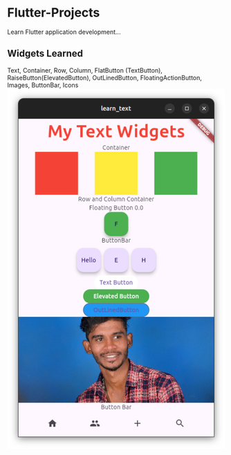 # Flutter-Projects
Learn Flutter application development...

## Widgets Learned
Text, Container, Row, Column, FlatButton (TextButton), RaiseButton(ElevatedButton), OutLinedButton, FloatingActionButton, Images, ButtonBar, Icons
<img src='./images/example1.png' height:100px>
